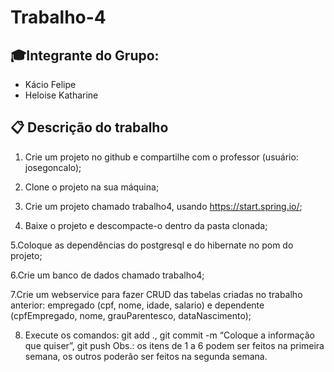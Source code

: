 # Trabalho-4

## 🎓Integrante do Grupo:
- Kácio Felipe
- Heloise Katharine

## 📋 Descrição do trabalho 

1. Crie um projeto no github e compartilhe com o professor (usuário: josegoncalo); 

2. Clone o projeto na sua máquina; 

3. Crie um projeto chamado trabalho4, usando https://start.spring.io/; 

4. Baixe o projeto e descompacte-o dentro da pasta clonada; 

5.Coloque as dependências do postgresql e do hibernate no pom do projeto; 

6.Crie um banco de dados chamado trabalho4; 

7.Crie um webservice para fazer CRUD das tabelas criadas no trabalho anterior: empregado (cpf, nome, idade, salario) e dependente (cpfEmpregado, nome, grauParentesco, dataNascimento); 

8. Execute os comandos: git add ., git commit -m “Coloque a informação que quiser”, git push Obs.: os itens de 1 a 6 podem ser feitos na primeira semana, os outros poderão ser feitos na segunda semana.

